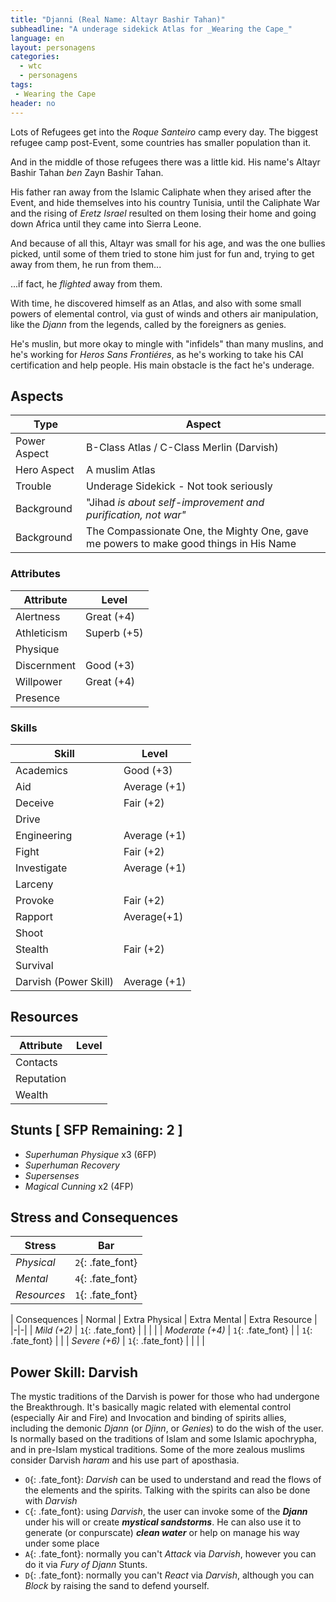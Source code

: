 ```yaml
---
title: "Djanni (Real Name: Altayr Bashir Tahan)"
subheadline: "A underage sidekick Atlas for _Wearing the Cape_"
language: en
layout: personagens
categories:
  - wtc
  - personagens
tags:
 - Wearing the Cape
header: no
---
```


Lots of Refugees get into the _Roque Santeiro_ camp every day. The biggest refugee camp post-Event, some countries has smaller population than it. 

And in the middle of those refugees there was a little kid. His name's Altayr Bashir Tahan _ben_ Zayn Bashir Tahan. 

His father ran away from the Islamic Caliphate when they arised after the Event, and hide themselves into his country Tunisia, until the Caliphate War and the rising of _Eretz Israel_ resulted on them losing their home and going down Africa until they came into Sierra Leone.

And because of all this, Altayr was small for his age, and was the one bullies picked, until some of them tried to stone him just for fun and, trying to get away from them, he run from them...

...if fact, he _flighted_ away from them.

With time, he discovered himself as an Atlas, and also with some small powers of elemental control, via gust of winds and others air manipulation, like the _Djann_ from the legends, called by the foreigners as genies.

He's muslin, but more okay to mingle with "infidels" than many muslins, and he's working for _Heros Sans Frontiéres_, as he's working to take his CAI certification and help people. His main obstacle is the fact he's underage.

## Aspects

| Type | Aspect |
|-|-|
| Power Aspect | B-Class Atlas / C-Class Merlin (Darvish) |
| Hero Aspect | A muslim Atlas |
| Trouble  | Underage Sidekick - Not took seriously  |
| Background | "Jihad _is about self-improvement and purification, not war"_ |
| Background | The Compassionate One, the Mighty One, gave me powers to make good things in His Name |

### Attributes

| Attribute | Level |
|-|-|
| Alertness | Great (+4) | 
| Athleticism | Superb (+5) |
| Physique |  |
| Discernment | Good (+3)  |
| Willpower | Great (+4) |
| Presence |   |

### Skills

| Skill | Level |
|-|-|
| Academics | Good (+3)  | 
| Aid |  Average (+1) | 
| Deceive | Fair (+2) | 
| Drive |  |
| Engineering | Average (+1) | 
| Fight | Fair (+2)  |  
| Investigate | Average (+1) |
| Larceny | |
| Provoke | Fair (+2) | 
| Rapport | Average(+1) |
| Shoot |  | 
| Stealth | Fair (+2) | 
| Survival |  |
| Darvish (Power Skill) |  Average (+1) | 

## Resources

| Attribute | Level |
|-|-|
| Contacts | |
| Reputation |  |
| Wealth | |

## Stunts [ SFP Remaining: 2 ]

+ _Superhuman Physique_ x3 (6FP)
+ _Superhuman Recovery_
+ _Supersenses_
+ _Magical Cunning_ x2 (4FP)

## Stress and Consequences

| Stress | Bar |
|-|-|
| _Physical_ | `2`{: .fate_font} |
| _Mental_ | `4`{: .fate_font} |
| _Resources_ | `1`{: .fate_font} |

| Consequences | Normal | Extra Physical | Extra Mental | Extra Resource |
|-|-|
| _Mild (+2)_ |  `1`{: .fate_font} |  | | |
| _Moderate (+4)_ | `1`{: .fate_font} |  | `1`{: .fate_font} | | 
| _Severe (+6)_ | `1`{: .fate_font} |  | | |


## Power Skill: Darvish

The mystic traditions of the Darvish is power for those who had undergone the Breakthrough. It's basically magic related with elemental control (especially Air and Fire) and Invocation and binding of spirits allies, including the demonic _Djann_ (or _Djinn_, or _Genies_) to do the wish of the user. Is normally based on the traditions of Islam and some Islamic apochrypha, and in pre-Islam mystical traditions. Some of the more zealous muslims consider Darvish _haram_ and his use part of aposthasia.

+ `O`{: .fate_font}: _Darvish_ can be used to understand and read the flows of the elements and the spirits. Talking with the spirits can also be done with _Darvish_
+ `C`{: .fate_font}: using _Darvish_, the user can invoke some of the ___Djann___ under his will or create ___mystical sandstorms___. He can also use it to generate (or conpurscate) ___clean water___ or help on manage his way under some place
+ `A`{: .fate_font}: normally you can't _Attack_ via _Darvish_, however you can do it via _Fury of Djann_ Stunts. 
+ `D`{: .fate_font}: normally you can't _React_ via _Darvish_, although you can _Block_ by raising the sand to defend yourself.
